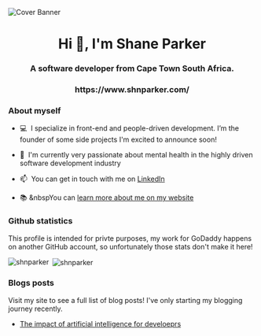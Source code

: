 ![Cover Banner](https://user-images.githubusercontent.com/15893956/202864254-fe60be6e-9fb9-471c-9213-38475a72759c.png)

<h1 align="center">Hi 👋, I'm Shane Parker</h1>
<h3 align="center">A software developer from Cape Town South Africa.</h3>
<h3 align="center">https://www.shnparker.com/</h3>

### About myself

- 💻&nbsp;&nbsp;I specialize in front-end and people-driven development. I’m the founder of some side projects I'm excited to announce soon!

- 🌱&nbsp;&nbsp;I'm currently very passionate about mental health in the highly driven software development industry

- 📫&nbsp;&nbsp;You can get in touch with me on [LinkedIn](https://www.linkedin.com/in/shnparker/)

- 📚&nbsp;&nbspYou can [learn more about me on my website](https://shnparker.com/about)

### Github statistics

This profile is intended for privte purposes, my work for GoDaddy happens on another GitHub account, so unfortunately those stats don't make it here!

<p>
  <img align="left" src="https://github-readme-stats.vercel.app/api/top-langs/?username=shnparker&layout=compact&hide=php,smarty&bg_color=30,e96443,904e95&title_color=fff&text_color=fff" alt="shnparker" />&nbsp;<img align="center" src="https://github-readme-stats.vercel.app/api?username=shnparker&show_icons=true&count_private=true&show_icons=true&hide=php&bg_color=30,e96443,904e95&title_color=fff&text_color=fff" alt="shnparker" />
</p>

### Blogs posts

Visit my site to see a full list of blog posts! I've only starting my blogging journey recently.

- [The impact of artificial intelligence for develoeprs](https://www.shnparker.com/articles/the-impact-of-artificial-intelligence-for-developers)


